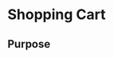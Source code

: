 # Shopping Cart

<!-- [Live Demo]() -->

## Purpose

<!--
Packages Included in This Template:
- ESLint configured with Prettier
- Vitest with React Testing Library
- React Router
-->

